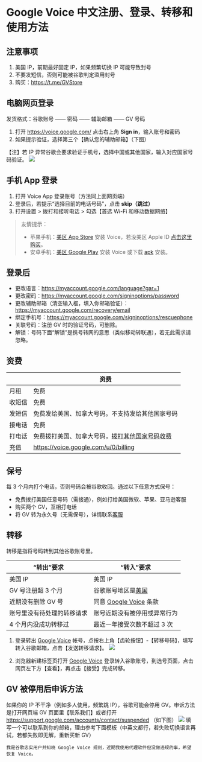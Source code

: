 # Google Voice 中文注册、登录、转移和使用方法

## 注意事项
1. 美国 IP，前期最好固定 IP，如果频繁切换 IP 可能导致封号
2. 不要发短信，否则可能被谷歌判定滥用封号
3. 购买：https://t.me/GVStore

## 电脑网页登录
发货格式：谷歌账号 —— 密码 —— 辅助邮箱 —— GV 号码
1. 打开 https://voice.google.com/ 点击右上角 **Sign in**，输入账号和密码
2. 如果提示验证，选择第三个【确认您的辅助邮箱】（下图）

【注】若 IP 异常谷歌会要求验证手机号，选择中国或其他国家，输入对应国家号码验证。
![](https://i.imgur.com/ZSuOzOH.png)

## 手机 App 登录

1. 打开 Voice App 登录账号（方法同上面网页端）
2. 登录后，若提示“选择目前的电话号码”，点击 **skip（跳过）**
3. 打开设置 > 拨打和接听电话 > 勾选【首选 Wi-Fi 和移动数据网络】

>友情提示：
>- 苹果手机：[美区 App Store](https://apps.apple.com/us/app/google-voice/id318698524) 安装 Voice，若没美区 Apple ID [点击这里购买](https://t.me/GVStore)。
>- 安卓手机：[美区 Google Play](https://play.google.com/store/apps/details?id=com.google.android.apps.googlevoice&hl=zh&gl=US) 安装 Voice 或下载 [apk](https://apkpure.com/search?q=Google+Voice) 安装。

## 登录后
- 更改语言：https://myaccount.google.com/language?gar=1
- 更改密码：https://myaccount.google.com/signinoptions/password
- 更改辅助邮箱（清空输入框，填入你邮箱验证）：https://myaccount.google.com/recovery/email
- 绑定手机号：https://myaccount.google.com/signinoptions/rescuephone
- 关联号码：注册 GV 时的验证号码，可删除。
- 解锁：号码下面“解锁”是携号转网的意思（类似移动转联通），若无此需求请忽略。

## 资费
| |资费|
|---|---|
|月租|免费|
|收短信|免费|
|发短信|免费发给美国、加拿大号码。不支持发给其他国家号码|
|接电话|免费|
|打电话|免费拨打美国、加拿大号码，[拨打其他国家号码收费](https://voice.google.com/u/0/rates?pli=1)|
|充值|https://voice.google.com/u/0/billing|

## 保号
每 3 个月内打个电话，否则号码会被谷歌收回。通过以下任意方式保号：
 - 免费拨打美国任意号码（需接通），例如打给美国微软、苹果、亚马逊客服
 - 购买两个 GV，互相打电话
 - 将 GV 转为永久号（无需保号），详情联系[客服](https://t.me/GVStore)

## 转移
转移是指将号码转到其他谷歌账号里。

| “转出”要求 | “转入”要求 |  
|---|---|
|美国 IP|美国 IP|
| GV 号注册超 3 个月 | 谷歌账号地区是[美国](https://policies.google.com/terms) |  
| 近期没有删除 GV 号| 同意 [Google Voice](https://voice.google.com) 条款 | 
| 账号里没有待处理的转移请求| 账号近期没有被停用或异常行为 | 
| 4 个月内没成功转移过| 最近一年接受次数不超过 3 次| 

1. 登录转出 [Google Voice](https://voice.google.com) 帐号，点按右上角【齿轮按钮】-【转移号码】，填写转入谷歌邮箱，点击【发送转移请求】。
![](https://i.imgur.com/b4sTmtB.png)

2. 浏览器新建标签页打开 [Google Voice](https://voice.google.com) 登录转入谷歌账号，到选号页面，点击网页左下方【查看】，再点击【接受】完成转移。

## GV 被停用后申诉方法
如果你的 IP 不干净（例如多人使用，频繁跳 IP），谷歌可能会停用 GV。申诉方法是打开网页端 GV 页面里【联系我们】或者打开 https://support.google.com/accounts/contact/suspended （如下图）
![](https://i.imgur.com/d8vfmvd.png)
填写一个可以联系到你的邮箱，理由参考下面模板（中英文都行，若失败切换语言再试，若都失败即无解，重新买新 GV）
```
我是谷歌忠实用户并知晓 Google Voice 规则，近期我使用代理软件但没做违规的事，希望恢复 Voice。
```
